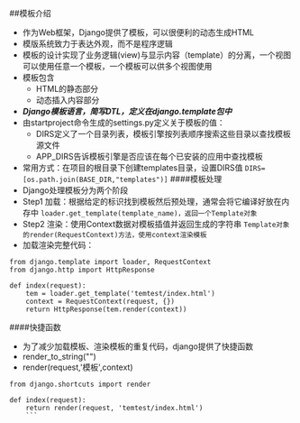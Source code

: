 ##模板介绍
* 作为Web框架，Django提供了模板，可以很便利的动态生成HTML
* 模版系统致力于表达外观，而不是程序逻辑
* 模板的设计实现了业务逻辑(view)与显示内容（template）的分离，一个视图可以使用任意一个模板，一个模板可以供多个视图使用
* 模板包含
    * HTML的静态部分
    * 动态插入内容部分
* **_Django模板语言，简写DTL，定义在django.template包中_**
* 由startproject命令生成的settings.py定义关于模板的值：
    * DIRS定义了一个目录列表，模板引擎按列表顺序搜索这些目录以查找模板源文件
    * APP_DIRS告诉模板引擎是否应该在每个已安装的应用中查找模板
* 常用方式：在项目的根目录下创建templates目录，设置DIRS值
`DIRS=[os.path.join(BASE_DIR,"templates")]`
####模板处理
* Django处理模板分为两个阶段
* Step1 加载：根据给定的标识找到模板然后预处理，通常会将它编译好放在内存中
`loader.get_template(template_name)，返回一个Template对象`
* Step2 渲染：使用Context数据对模板插值并返回生成的字符串
`Template对象的render(RequestContext)方法，使用context渲染模板`
* 加载渲染完整代码：
```
from django.template import loader, RequestContext
from django.http import HttpResponse

def index(request):
    tem = loader.get_template('temtest/index.html')
    context = RequestContext(request, {})
    return HttpResponse(tem.render(context))
```    
####快捷函数
* 为了减少加载模板、渲染模板的重复代码，django提供了快捷函数
* render_to_string("")
* render(request,'模板',context)
```
from django.shortcuts import render

def index(request):
    return render(request, 'temtest/index.html')
    ```